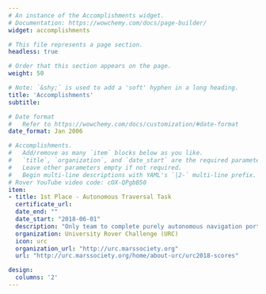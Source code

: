 ```yaml
---
# An instance of the Accomplishments widget.
# Documentation: https://wowchemy.com/docs/page-builder/
widget: accomplishments

# This file represents a page section.
headless: true

# Order that this section appears on the page.
weight: 50

# Note: `&shy;` is used to add a 'soft' hyphen in a long heading.
title: 'Accomplishments'
subtitle:

# Date format
#   Refer to https://wowchemy.com/docs/customization/#date-format
date_format: Jan 2006

# Accomplishments.
#   Add/remove as many `item` blocks below as you like.
#   `title`, `organization`, and `date_start` are the required parameters.
#   Leave other parameters empty if not required.
#   Begin multi-line descriptions with YAML's `|2-` multi-line prefix.
# Rover YouTube video code: cOX-QPgbB50
item:
- title: 1st Place - Autonomous Traversal Task
  certificate_url:
  date_end: ""
  date_start: "2018-06-01"
  description: "Only team to complete purely autonomous navigation portion of task out of 35 teams from around the world."
  organization: University Rover Challenge (URC)
  icon: urc
  organization_url: "http://urc.marssociety.org"
  url: "http://urc.marssociety.org/home/about-urc/urc2018-scores"

design:
  columns: '2'
---
```

